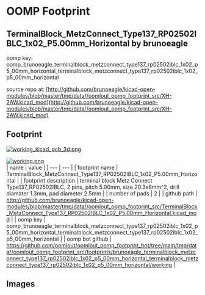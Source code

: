 # OOMP Footprint  
## TerminalBlock_MetzConnect_Type137_RP02502IBLC_1x02_P5.00mm_Horizontal  by brunoeagle  
  
oomp key: oomp_brunoeagle_terminalblock_metzconnect_type137_rp02502iblc_1x02_p5_00mm_horizontal_terminalblock_metzconnect_type137_rp02502iblc_1x02_p5_00mm_horizontal  
  
source repo at: [http://github.com/brunoeagle/kicad-open-modules/blob/master/tmp/data//oomlout_oomp_footprint_src/XH-2AW.kicad_mod](http://github.com/brunoeagle/kicad-open-modules/blob/master/tmp/data//oomlout_oomp_footprint_src/XH-2AW.kicad_mod)  
## Footprint  
  
[![working_kicad_pcb_3d.png](working_kicad_pcb_3d_600.png)](working_kicad_pcb_3d.png)  
  
[![working.png](working_600.png)](working.png)  
| name | value | 
| --- | --- | 
| footprint name | TerminalBlock_MetzConnect_Type137_RP02502IBLC_1x02_P5.00mm_Horizontal | 
| footprint description | terminal block Metz Connect Type137_RP02502IBLC, 2 pins, pitch 5.00mm, size 20.3x8mm^2, drill diamater 1.3mm, pad diameter 2.5mm | 
| number of pads | 2 | 
| github path | http://github.com/brunoeagle/kicad-open-modules/blob/master/tmp/data//oomlout_oomp_footprint_src/TerminalBlock_MetzConnect_Type137_RP02502IBLC_1x02_P5.00mm_Horizontal.kicad_mod | 
| oomp key | oomp_brunoeagle_terminalblock_metzconnect_type137_rp02502iblc_1x02_p5_00mm_horizontal_terminalblock_metzconnect_type137_rp02502iblc_1x02_p5_00mm_horizontal | 
| oomp bot github | https://github.com/oomlout/oomlout_oomp_footprint_bot/tree/main/tmp/data//oomlout_oomp_footprint_src/footprints/brunoeagle_terminalblock_metzconnect_type137_rp02502iblc_1x02_p5_00mm_horizontal_terminalblock_metzconnect_type137_rp02502iblc_1x02_p5_00mm_horizontal/working | 
## Images  
